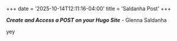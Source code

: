 +++
date = '2025-10-14T12:11:16-04:00'
title = 'Saldanha Post'
+++

***Create and Access a **POST** on your Hugo Site*** - Glenna Saldanha

yey